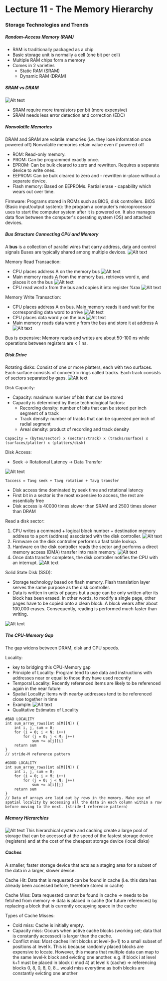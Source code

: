 # Lecture 11 - The Memory Hierarchy

### Storage Technologies and Trends
##### Random-Access Memory (RAM)
- RAM is traditionally packaged as a chip
- Basic storage unit is normally a cell (one bit per cell)
- Multiple RAM chips form a memory
- Comes in 2 varieties
    - Static RAM (SRAM)
    - Dynamic RAM (DRAM)

##### SRAM vs DRAM
![Alt text](./images/image25.png)
- SRAM require more transistors per bit (more expensive)
- SRAM needs less error detection and correction (EDC)

##### Nonvolatile Memories
DRAM and SRAM are volatile memories (i.e. they lose information once powered off)
Nonvolatile memories retain value even if powered off
- ROM: Read-only memory.
- PROM: Can be programmed exactly once.
- EPROM: Can be bulk cleared to zero and rewritten. Requires a separate device to write ones.
- EEPROM: Can be bulk cleared to zero and - rewritten in-place without a separate device.
- Flash memory: Based on EEPROMs. Partial erase - capability which wears out over time.

Firmware: Programs stored in ROMs such as BIOS, disk controllers.
BIOS (Basic input/output system): the program a computer's microprocessor uses to start the computer system after it is powered on. It also manages data flow between the computer's operating system (OS) and attached devices.

##### Bus Structure Connecting CPU and Memory
A **bus** is a collection of parallel wires that carry address, data and control signals
Buses are typically shared among multiple devices.
![Alt text](./images/image26.png)

Memory Read Transaction:
- CPU places address A on the memory bus
![Alt text](./images/image27.png)
- Main memory reads A from the memory bus, retrieves word x, and places it on the bus
![Alt text](./images/image28.png)
- CPU read word x from the bus and copies it into register %rax
![Alt text](./images/image29.png)

Memory Write Transaction:
- CPU places address A on bus. Main memory reads it and wait for the corresponding data word to arrive
![Alt text](./images/image30.png)
- CPU places data word y on the bus
![Alt text](./images/image31.png)
- Main memory reads data word y from the bus and store it at address A
![Alt text](./images/image32.png)

Bus is expensive: Memory reads and writes are about 50-100 ns while operations between registers are < 1 ns.

##### Disk Drive
Rotating disks: Consist of one or more platters, each with two surfaces. Each surface consists of concentric rings called tracks. Each track consists of sectors separated by gaps.
![Alt text](./images/image33.png)

Disk Capacity:
- Capacity: maximum number of bits that can be stored
- Capacity is determined by these technological factors:
    - Recording density: number of bits that can be stored per inch segment of a track
    - Track density: number of tracks that can be squeezed per inch of radial segment
    - Areal density: product of recording and track density
```
Capacity = (bytes/sector) x (sectors/track) x (tracks/surface) x (surfaces/platter) x (platters/disk)
```

Disk Access: 
- Seek -> Rotational Latency -> Data Transfer

![Alt text](./images/image34.png)
```
Taccess = Tavg seek + Tavg rotation + Tavg transfer
```
- Disk access time dominated by seek time and rotational latency
- First bit in a sector is the most expensive to access, the rest are essentially free
- Disk access is 40000 times slower than SRAM and 2500 times slower than DRAM

Read a disk sector:
1. CPU writes a command + logical block number + destination memory address to a port (address) associated with the disk controller.
![Alt text](./images/image35.png)
2. Firmware on the disk controller performs a fast table lookup.
3. Hardware on the disk controller reads the sector and performs a direct memory access (DMA) transfer into main memory.
![Alt text](./images/image36.png)
4. Once data transfer completes, the disk controller notifies the CPU with an interrupt.
![Alt text](./images/image37.png)

Solid State Disk (SSD): 
- Storage technology based on flash memory. Flash translation layer serves the same purpose as the disk controller.
- Data is written in units of pages but a page can be only written after its block has been erased. In other words, to modify a single page, other pages have to be copied onto a clean block. A block wears after about 100,000 erases. Consequently, reading is performed much faster than writing.

![Alt text](./images/image38.png)

##### The CPU-Memory Gap
The gap widens between DRAM, disk and CPU speeds.

Locality:
- key to bridging this CPU-Memory gap
- Principle of Locality: Program tend to use data and instructions with addresses near or equal to those they have used recently
- Temporal Locality: Recently referenced items are likely to be referenced again in the near future
- Spatial Locality: Items with nearby addresses tend to be referenced close together in time
- Example:
![Alt text](./images/image39.png)
- Qualitative Estimates of Locality
```
#BAD LOCALITY
int sum_array_rows(int a[M][N]) {
    int i, j, sum = 0;
    for (i = 0; i < N; i++)
        for (j = 0; j < M; j++)
            sum += a[j][i]
    return sum
}
// stride-M reference pattern

#GOOD LOCALITY
int sum_array_rows(int a[M][N]) {
    int i, j, sum = 0;
    for (i = 0; i < M; i++)
        for (j = 0; j < N; j++)
            sum += a[i][j]
    return sum
}
// Data of arrays are laid out by rows in the memory. Make use of spatial locality by accessing all the data in each column within a row before moving to the next. (stride-1 reference pattern)
```

##### Memory Hierarchies
![Alt text](./images/image40.png)
This hierarchical system and caching create a large pool of storage that can be accessed at the speed of the fastest storage device (registers) and at the cost of the cheapest storage device (local disks)

##### Caches
A smaller, faster storage device that acts as a staging area for a subset of the data in a larger, slower device.

Cache Hit: Data that is requested can be found in cache (i.e. this data has already been accessed before, therefore stored in cache)

Cache Miss: Data requested cannot be found in cache => needs to be fetched from memory => data is placed in cache (for future references) by replacing a block that is currently occupying space in the cache

Types of Cache Misses:
- Cold miss: Cache is initially empty.
- Capacity miss: Occurs when active cache blocks (working set; data that is constantly accessed) is larger than the cache.
- Conflict miss: Most caches limit blocks at level-(k+1) to a small subset of positions at level k. This is because randomly placed blocks are expensive to locate. However, this means that multiple data can map to the same level-k block and evicting one another.
e.g. if block i at level k+1 must be placed in block (i mod 4) at level k (cache) => referencing blocks 0, 8, 0, 8, 0, 8... would miss everytime as both blocks are constantly evicting one another